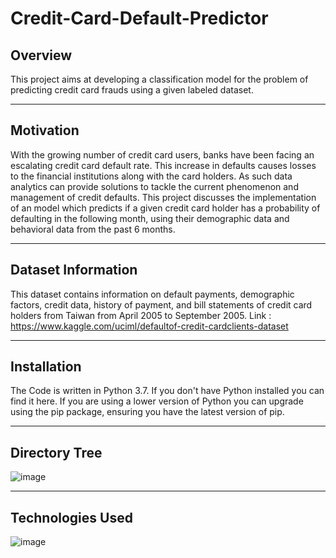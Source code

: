 # Credit-Card-Default-Predictor

## Overview

This project aims at developing a classification model for the problem of predicting credit card frauds using a given labeled dataset.
*****************************

## Motivation

With the growing number of credit card users, banks have been facing an escalating credit card default rate. This increase in defaults causes losses to the 
financial institutions along with the card holders. As such data analytics can provide solutions to tackle the current phenomenon and management of credit 
defaults. This project discusses the implementation of an model which predicts if a given credit card
holder has a probability of defaulting in the following month, using their demographic data and
behavioral data from the past 6 months.
**********************************

## Dataset Information
This dataset contains information on default payments, demographic factors, credit data, history of payment, and bill statements of credit card holders
from Taiwan from April 2005 to September 2005.
Link : https://www.kaggle.com/uciml/defaultof-credit-cardclients-dataset
******************************


## Installation
The Code is written in Python 3.7. If you don't have Python installed you can find it here. If you are using a lower version of Python you can upgrade using 
the pip package, ensuring you have the latest version of pip. 

*****************************

## Directory Tree

![image](https://user-images.githubusercontent.com/77207245/198870166-2e58b35b-4b1d-4ca9-8616-d1a0c4556127.png)


****************************************
## Technologies Used

![image](https://user-images.githubusercontent.com/77207245/198870009-95368c87-f4b5-44cd-8385-c2ae7e81e992.png)






